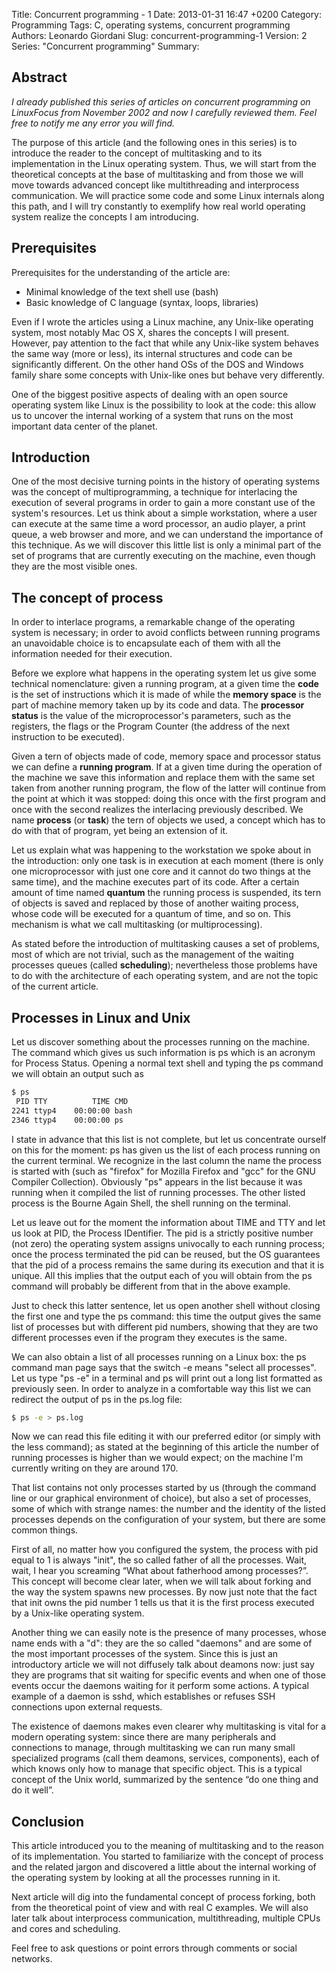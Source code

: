 Title: Concurrent programming - 1
Date: 2013-01-31 16:47 +0200
Category: Programming
Tags: C, operating systems, concurrent programming
Authors: Leonardo Giordani
Slug: concurrent-programming-1
Version: 2
Series: "Concurrent programming"
Summary:

## Abstract

_I already published this series of articles on concurrent programming on LinuxFocus from November 2002 and now I carefully reviewed them. Feel free to notify me any error you will find._

The purpose of this article (and the following ones in this series) is to introduce the reader to the concept of multitasking and to its implementation in the Linux operating system. Thus, we will start from the theoretical concepts at the base of multitasking and from those we will move towards advanced concept like multithreading and interprocess communication. We will practice some code and some Linux internals along this path, and I will try constantly to exemplify how real world operating system realize the concepts I am introducing.

## Prerequisites

Prerequisites for the understanding of the article are:

* Minimal knowledge of the text shell use (bash)
* Basic knowledge of C language (syntax, loops, libraries)

Even if I wrote the articles using a Linux machine, any Unix-like operating system, most notably Mac OS X, shares the concepts I will present. However, pay attention to the fact that while any Unix-like system behaves the same way (more or less), its internal structures and code can be significantly different. On the other hand OSs of the DOS and Windows family share some concepts with Unix-like ones but behave very differently.

One of the biggest positive aspects of dealing with an open source operating system like Linux is the possibility to look at the code: this allow us to uncover the internal working of a system that runs on the most important data center of the planet.

## Introduction

One of the most decisive turning points in the history of operating systems was the concept of multiprogramming, a technique for interlacing the execution of several programs in order to gain a more constant use of the system's resources. Let us think about a simple workstation, where a user can execute at the same time a word processor, an audio player, a print queue, a web browser and more, and we can understand the importance of this technique. As we will discover this little list is only a minimal part of the set of programs that are currently executing on the machine, even though they are the most visible ones.

## The concept of process

In order to interlace programs, a remarkable change of the operating system is necessary; in order to avoid conflicts between running programs an unavoidable choice is to encapsulate each of them with all the information needed for their execution.

Before we explore what happens in the operating system let us give some technical nomenclature: given a running program, at a given time the **code**
is the set of instructions which it is made of while the **memory space** is the part of machine memory taken up by its code and data. The **processor status** is the value of the microprocessor's parameters, such as the registers, the flags or the Program Counter (the address of the next instruction to be executed).

Given a tern of objects made of code, memory space and processor status we can define a **running program**. If at a given time during the operation of the machine we save this information and replace them with the same set taken from another running program, the flow of the latter will continue from the point at which it was stopped: doing this once with the first program and once with the second realizes the interlacing previously described. We name **process** (or **task**) the tern of objects we used, a concept which has to do with that of program, yet being an extension of it.

Let us explain what was happening to the workstation we spoke about in the introduction: only one task is in execution at each moment (there is only one microprocessor with just one core and it cannot do two things at the same time), and the machine executes part of its code. After a certain amount of time named **quantum** the running process is suspended, its tern of objects is saved and replaced by those of another waiting process, whose code will be executed for a quantum of time, and so on. This mechanism is what we call multitasking (or multiprocessing).

As stated before the introduction of multitasking causes a set of problems, most of which are not trivial, such as the management of the waiting processes queues (called **scheduling**); nevertheless those problems have to do with the architecture of each operating system, and are not the topic of the current article.

## Processes in Linux and Unix

Let us discover something about the processes running on the machine. The command which gives us such information is ps which is an acronym for Process Status. Opening a normal text shell and typing the ps command we will obtain an output such as

``` bash
$ ps
 PID TTY          TIME CMD
2241 ttyp4    00:00:00 bash
2346 ttyp4    00:00:00 ps
```

I state in advance that this list is not complete, but let us concentrate ourself on this for the moment: ps has given us the list of each process running on the current terminal. We recognize in the last column the name the process is started with (such as "firefox" for Mozilla Firefox and "gcc" for the GNU Compiler Collection). Obviously "ps" appears in the list because it was running when it compiled the list of running processes. The other listed process is the Bourne Again Shell, the shell running on the terminal.

Let us leave out for the moment the information about TIME and TTY and let us look at PID, the Process IDentifier. The pid is a strictly positive number (not zero) the operating system assigns univocally to each running process; once the process terminated the pid can be reused, but the OS guarantees that the pid of a process remains the same during its execution and that it is unique. All this implies that the output each of you will
obtain from the ps command will probably be different from that in the above example.

Just to check this latter sentence, let us open another shell without closing the first one and type the ps command: this time the output gives the same list of processes but with
different pid numbers, showing that they are two different processes even if the program they executes is the same.

We can also obtain a list of all processes running on a Linux box: the ps command man page says that the switch -e means "select all processes". Let us type "ps -e" in a terminal and ps will print out a long list formatted as previously seen. In order to analyze in a comfortable way this list we can redirect the output of ps in the ps.log file:

``` bash
$ ps -e > ps.log
```

Now we can read this file editing it with our preferred editor (or simply with the less command); as stated at the beginning of this article the number of running processes is higher than we would expect; on the machine I'm currently writing on they are around 170.

That list contains not only processes started by us (through the command line or our graphical environment of choice), but also a set of processes, some of which with strange names: the number and the identity of the listed processes depends on the configuration of your system, but there are some common things.

First of all, no matter how you configured the system, the process with pid equal to 1 is always "init", the so called father of all the processes. Wait, wait, I hear you screaming “What about fatherhood among processes?”. This concept will become clear later, when we will talk about forking and the way the system spawns new processes. By now just note that the fact that init owns the pid number 1 tells us that it is the first process executed by a Unix-like operating system.

Another thing we can easily note is the presence of many processes, whose name ends with a "d": they are the so called "daemons" and are some of the most important processes of the system. Since this is just an introductory article we will not diffusely talk about deamons now: just say they are programs that sit waiting for specific events and when one of those events occur the daemons waiting for it perform some actions. A typical example of a daemon is sshd, which establishes or refuses SSH connections upon external requests.

The existence of daemons makes even clearer why multitasking is vital for a modern operating system: since there are many peripherals and connections to manage, through multitasking we can run many small specialized programs (call them deamons, services, components), each of which knows only how to manage that specific object. This is a typical concept of the Unix world, summarized by the sentence “do one thing and do it well”.

## Conclusion

This article introduced you to the meaning of multitasking and to the reason of its implementation. You started to familiarize with the concept of process and the related jargon and discovered a little about the internal working of the operating system by looking at all the processes running in it. 

Next article will dig into the fundamental concept of process forking, both from the theoretical point of view and with real C examples. We will also later talk about interprocess communication, multithreading, multiple CPUs and cores and scheduling.

Feel free to ask questions or point errors through comments or social networks.


